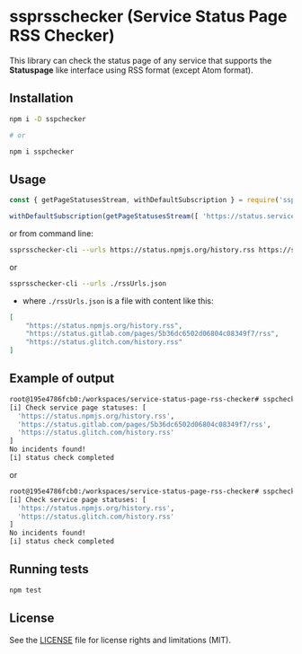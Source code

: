 # ssprsschecker (Service Status Page RSS Checker)

This library can check the status page of any service that supports the **Statuspage** like interface using RSS format (except Atom format).

## Installation

```bash
npm i -D sspchecker

# or

npm i sspchecker
```

## Usage

```JavaScript
const { getPageStatusesStream, withDefaultSubscription } = require('sspchecker');

withDefaultSubscription(getPageStatusesStream([ 'https://status.service.name/path/to.rss', ... ]));
```

or from command line:

```bash
ssprsschecker-cli --urls https://status.npmjs.org/history.rss https://status.glitch.com/history.rss
```
or 

```bash
ssprsschecker-cli --urls ./rssUrls.json
```
* where `./rssUrls.json` is a file with content like this:
```json
[
    "https://status.npmjs.org/history.rss",
    "https://status.gitlab.com/pages/5b36dc6502d06804c08349f7/rss",
    "https://status.glitch.com/history.rss"
]
```

## Example of output

```bash
root@195e4786fcb0:/workspaces/service-status-page-rss-checker# sspchecker-cli --urls ./rssUrls.json 
[i] Check service page statuses: [
  'https://status.npmjs.org/history.rss',
  'https://status.gitlab.com/pages/5b36dc6502d06804c08349f7/rss',
  'https://status.glitch.com/history.rss'
]
No incidents found!
[i] status check completed
```
or 

```bash
root@195e4786fcb0:/workspaces/service-status-page-rss-checker# sspchecker-cli --urls https://status.npmjs.org/history.rss https://status.glitch.com/history.rss
[i] Check service page statuses: [
  'https://status.npmjs.org/history.rss',
  'https://status.glitch.com/history.rss'
]
No incidents found!
[i] status check completed
```

## Running tests

```bash
npm test
```

## License
See the [LICENSE](LICENSE.md) file for license rights and limitations (MIT).